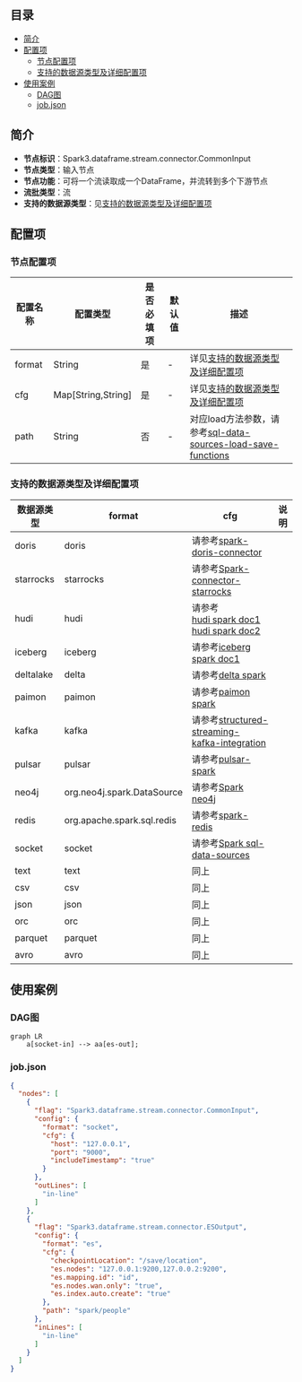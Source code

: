 ## 目录

- [简介](#简介)
- [配置项](#配置项)
    - [节点配置项](#节点配置项)
    - [支持的数据源类型及详细配置项](#支持的数据源类型及详细配置项)
- [使用案例](#使用案例)
    - [DAG图](#DAG图)
    - [job.json](#jobjson)

## 简介

- **节点标识**：Spark3.dataframe.stream.connector.CommonInput
- **节点类型**：输入节点
- **节点功能**：可将一个流读取成一个DataFrame，并流转到多个下游节点
- **流批类型**：流
- **支持的数据源类型**：见[支持的数据源类型及详细配置项](#支持的数据源类型及详细配置项)

## 配置项

### 节点配置项

| 配置名称   | 配置类型               | 是否必填项 | 默认值 | 描述                                                                                                                                   |
|--------|--------------------|-------|-----|--------------------------------------------------------------------------------------------------------------------------------------|
| format | String             | 是     | -   | 详见[支持的数据源类型及详细配置项](#支持的数据源类型及详细配置项)                                                                                                  |
| cfg    | Map[String,String] | 是     | -   | 详见[支持的数据源类型及详细配置项](#支持的数据源类型及详细配置项)                                                                                                  |
| path   | String             | 否     | -   | 对应load方法参数，请参考[sql-data-sources-load-save-functions](https://spark.apache.org/docs/latest/sql-data-sources-load-save-functions.html) |

### 支持的数据源类型及详细配置项

| 数据源类型     | format                     | cfg                                                                                                                                                               | 说明  |
|-----------|----------------------------|-------------------------------------------------------------------------------------------------------------------------------------------------------------------|-----|
| doris     | doris                      | 请参考[spark-doris-connector](https://doris.apache.org/zh-CN/docs/dev/ecosystem/spark-doris-connector/)                                                              |     |
| starrocks | starrocks                  | 请参考[Spark-connector-starrocks](https://docs.starrocks.io/zh/docs/loading/Spark-connector-starrocks/)                                                              |     |
| hudi      | hudi                       | 请参考<br>[hudi spark doc1](https://hudi.apache.org/cn/docs/quick-start-guide)<br>[hudi spark doc2](https://hudi.apache.org/cn/docs/configurations#SPARK_DATASOURCE) |     |
| iceberg   | iceberg                    | 请参考[iceberg spark doc1](https://iceberg.apache.org/docs/1.4.0/spark-getting-started/)                                                                             |     |
| deltalake | delta                      | 请参考[delta spark](https://docs.delta.io/latest/index.html)                                                                                                         |     |
| paimon    | paimon                     | 请参考[paimon spark](https://paimon.apache.org/docs/0.7/engines/spark/)                                                                                              |     |
| kafka     | kafka                      | 请参考[structured-streaming-kafka-integration](https://spark.apache.org/docs/3.5.1/structured-streaming-kafka-integration.html)                                      |     |
| pulsar    | pulsar                     | 请参考[pulsar-spark](https://github.com/streamnative/pulsar-spark/blob/master/README.md)                                                                             |     |
| neo4j     | org.neo4j.spark.DataSource | 请参考[Spark neo4j](https://neo4j.com/docs/spark/4.2/overview/)                                                                                                      |     |
| redis     | org.apache.spark.sql.redis | 请参考[spark-redis](https://github.com/RedisLabs/spark-redis/blob/master/doc)                                                                                        |     |
| socket    | socket                     | 请参考[Spark sql-data-sources](https://spark.apache.org/docs/3.5.1/sql-data-sources.html)                                                                            |     |
| text      | text                       | 同上                                                                                                                                                                |     |
| csv       | csv                        | 同上                                                                                                                                                                |     |
| json      | json                       | 同上                                                                                                                                                                |     |
| orc       | orc                        | 同上                                                                                                                                                                |     |
| parquet   | parquet                    | 同上                                                                                                                                                                |     |
| avro      | avro                       | 同上                                                                                                                                                                |     |

## 使用案例

### DAG图

```mermaid
graph LR
    a[socket-in] --> aa[es-out];
```

### job.json

```json
{
  "nodes": [
    {
      "flag": "Spark3.dataframe.stream.connector.CommonInput",
      "config": {
        "format": "socket",
        "cfg": {
          "host": "127.0.0.1",
          "port": "9000",
          "includeTimestamp": "true"
        }
      },
      "outLines": [
        "in-line"
      ]
    },
    {
      "flag": "Spark3.dataframe.stream.connector.ESOutput",
      "config": {
        "format": "es",
        "cfg": {
          "checkpointLocation": "/save/location",
          "es.nodes": "127.0.0.1:9200,127.0.0.2:9200",
          "es.mapping.id": "id",
          "es.nodes.wan.only": "true",
          "es.index.auto.create": "true"
        },
        "path": "spark/people"
      },
      "inLines": [
        "in-line"
      ]
    }
  ]
}
```
